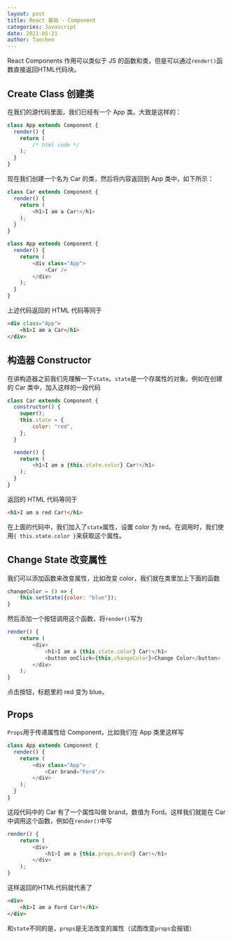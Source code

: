 ```yaml
---
layout: post
title: React 基础 - Component
categories: Javascript
date: 2021-05-21
author: Taochen
---
```


React Components 作用可以类似于 JS 的函数和类，但是可以通过```render()```函数直接返回HTML代码块。 

## Create Class 创建类

在我们的源代码里面，我们已经有一个 App 类。大致是这样的：

``` javascript
class App extends Component {
  render() {
    return (
        /* html code */
    );
  }
}
```

现在我们创建一个名为 Car 的类，然后将内容返回到 App 类中，如下所示：

``` javascript
class Car extends Component {
  render() {
    return (
        <h1>I am a Car!</h1>
    );
  }
}

class App extends Component {
  render() {
    return (
        <div class="App">
            <Car />  
        </div>
    );
  }
}
```

上述代码返回的 HTML 代码等同于

``` html
<div class="App">
    <h1>I am a Car</h1>
</div>
```

## 构造器 Constructor

在讲构造器之前我们先理解一下```state```。```state```是一个存属性的对象。例如在创建的 Car 类中，加入这样的一段代码

``` javascript
class Car extends Component {
  constructor() {
    super();
    this.state = {
        color: "red",
    };
  }

  render() {
    return (
        <h1>I am a {this.state.color} Car!</h1>
    );
  }
}
```

返回的 HTML 代码等同于

``` html
<h1>I am a red Car!</h1>
```

在上面的代码中，我们加入了```state```属性，设置 color 为 red。在调用时，我们使用```{ this.state.color }```来获取这个属性。

## Change State 改变属性

我们可以添加函数来改变属性，比如改变 color，我们就在类里加上下面的函数

``` javascript
changeColor = () => {
    this.setState({color: "blue"});
}
```

然后添加一个按钮调用这个函数，将```render()```写为 

``` javascript
render() {
    return (
        <div>
            <h1>I am a {this.state.color} Car!</h1>
            <button onClick={this.changeColor}>Change Color</button> 
        </div>
    );
}
```

点击按钮，标题里的 red 变为 blue。

## Props

```Props```用于传递属性给 Component，比如我们在 App 类里这样写

``` javascript
class App extends Component {
  render() {
    return (
        <div class="App">
            <Car brand="Ford"/>
        </div>
    );
  }
}
```

这段代码中的 Car 有了一个属性叫做 brand，数值为 Ford。这样我们就能在 Car 中调用这个函数，例如在```render()```中写

``` javascript
render() {
    return (
        <div>
            <h1>I am a {this.props.brand} Car!</h1>
        </div>
    );
}
```

这样返回的HTML代码就代表了

``` html
<div>
    <h1>I am a Ford Car!</h1>
</div>
```

和```state```不同的是，```props```是无法改变的属性（试图改变```props```会报错）